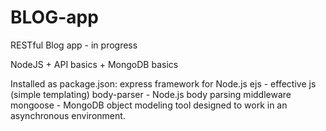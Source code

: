 # BLOG-app
RESTful Blog app - in progress


NodeJS + API basics + MongoDB basics

Installed as package.json:
express framework for Node.js
ejs - effective js (simple templating)
body-parser - Node.js body parsing middleware
mongoose - MongoDB object modeling tool designed to work in an asynchronous environment.
